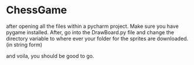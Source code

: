# ChessGame

after opening all the files within a pycharm project. Make sure you have pygame installed. After, go into the DrawBoard.py file and change the directory variable to where ever
your folder for the sprites are downloaded. (in string form)

and voila, you should be good to go.
